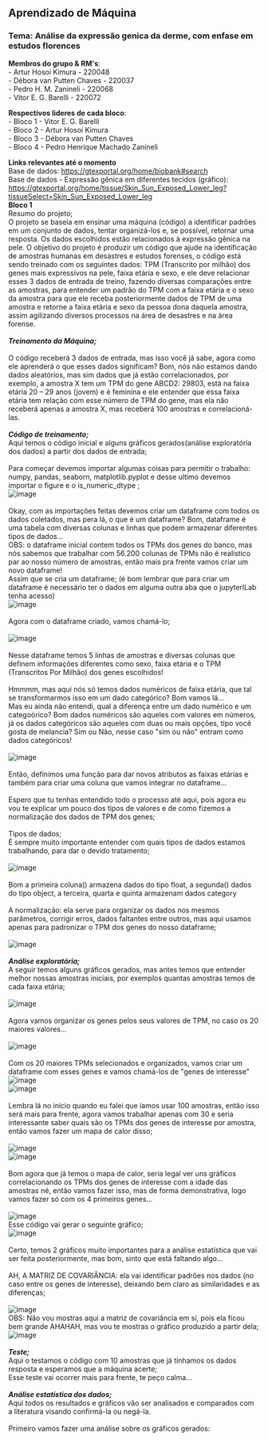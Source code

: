 ## Aprendizado de Máquina
### Tema: Análise da expressão genica da derme, com enfase em estudos florences

**Membros do grupo & RM's**:
<br> - Artur Hosoi Kimura - 220048
<br> - Débora van Putten Chaves - 220037
<br> - Pedro H. M. Zanineli - 220068
<br> - Vitor E. G. Barelli - 220072

**Respectivos lideres de cada bloco**:
<br> - Bloco 1 - Vitor E. G. Barelli
<br> - Bloco 2 - Artur Hosoi Kimura
<br> - Bloco 3 - Débora van Putten Chaves
<br> - Bloco 4 - Pedro Henrique Machado Zanineli

**Links relevantes até o momento**
<br> Base de dados: <https://gtexportal.org/home/biobank#search>
<br> Base de dados - Expressão gênica em diferentes tecidos (gráfico): <https://gtexportal.org/home/tissue/Skin_Sun_Exposed_Lower_leg?tissueSelect=Skin_Sun_Exposed_Lower_leg>
<br>
**Bloco 1**
<br> Resumo do projeto;
<br> O projeto se baseia em ensinar uma máquina (código) a identificar padrões em um conjunto de dados, tentar organizá-los e, se possível, retornar uma resposta. Os dados escolhidos estão relacionados à expressão gênica na pele.
O objetivo do projeto é produzir um código que ajude na identificação de amostras humanas em desastres e estudos forenses, o código está sendo treinado com os seguintes dados: TPM (Transcrito por milhão) dos genes mais expressivos na pele, faixa etária e sexo, e ele deve relacionar esses 3 dados de entrada de treino, fazendo diversas comparações entre as amostras, para entender um padrão do TPM com a faixa etária e o sexo da amostra para que ele receba posteriormente dados de TPM de uma amostra e retorne a faixa etária e sexo da pessoa dona daquela amostra, assim agilizando diversos processos na área de desastres e na área forense.
<br>
<br> ***Treinamento da Máquina;***
<br>
<br> O código receberá 3 dados de entrada, mas isso você já sabe, agora como ele aprenderá o que esses dados significam? Bom, nós não estamos dando dados aleatórios, mas sim dados que já estão correlacionados, por exemplo, a amostra X tem um TPM do gene ABCD2: 29803, está na faixa etária 20 – 29 anos (jovem) e é feminina e ele entender que essa faixa etária tem relação com esse número de TPM do gene, mas ela não receberá apenas a amostra X, mas receberá 100 amostras e correlacioná-las.
<br>
<br> ***Código de treinamento;***
<br> Aqui temos o código inicial e alguns gráficos gerados(análise exploratória dos dados) a partir dos dados de entrada;
<br>
<br> Para começar devemos importar algumas coisas para permitir o trabalho: numpy, pandas, seaborn, matplotlib.pyplot e desse ultimo devemos importar o figure e o is_numeric_dtype ;
<br>
![image](https://user-images.githubusercontent.com/106676956/185798516-6022152c-4050-49c8-b651-66e159bd65c9.png)
<br>
<br> Okay, com as importações feitas devemos criar um dataframe com todos os dados coletados, mas pera lá, o que é um dataframe? Bom, dataframe é uma tabela com diversas colunas e linhas que podem armazenar diferentes tipos de dados...
<br> OBS: o dataframe inicial contem todos os TPMs dos genes do banco, mas nós sabemos que trabalhar com 56.200 colunas de TPMs não é realistico par ao nosso número de amostras, então mais pra frente vamos criar um novo dataframe!
<br> Assim que se cria um dataframe; (é bom lembrar que para criar um dataframe é necessário ter o dados em alguma outra aba que o jupyterlLab tenha acesso)
<br>
![image](https://user-images.githubusercontent.com/106676956/185798697-1bbd967b-7d67-47bb-b606-8eac59923516.png)
<br>
<br> Agora com o dataframe criado, vamos chamá-lo;
<br>
<br>![image](https://user-images.githubusercontent.com/106676956/185798748-301f51ad-88ed-4dc6-8f72-69272b7d6b13.png)
<br>
<br>Nesse dataframe temos 5 linhas de amostras e diversas colunas que definem informações diferentes como sexo, faixa etária e o TPM (Transcritos Por Milhão) dos genes escolhidos!
<br>
<br> Hmmmm, mas aqui nós só temos dados numéricos de faixa etária, que tal se transformarmos isso em um dado categórico? Bom vamos lá...
<br> Mas eu ainda não entendi, qual a diferença entre um dado numérico e um categoórico? Bom dados numéricos são aqueles com valores em números, já os dados categóricos são aqueles com duas ou mais opções, tipo você gosta de melancia? Sim ou Não, nesse caso "sim ou não" entram como dados categóricos!
<br>
<br>![image](https://user-images.githubusercontent.com/106676956/185798925-8a977d48-cb14-4388-9c10-28c15fe3b57e.png)
<br>
<br>Então, definimos uma função para dar novos atributos as faixas etárias e também para criar uma coluna que vamos integrar no dataframe...
<br>
<br>Espero que tu tenhas entendido todo o processo até aqui, pois agora eu vou te explicar um pouco dos tipos de valores e de como fizemos a normalização dos dados de TPM dos genes;
<br>
<br> Tipos de dados;
<br> É sempre muito importante entender com quais tipos de dados estamos trabalhando, para dar o devido tratamento;
<br>
<br>![image](https://user-images.githubusercontent.com/106676956/185799131-a8470592-d87e-4a1b-bb6d-fc9c7eb5859b.png)
<br>
<br> Bom a primeira coluna() armazena dados do tipo float, a segunda() dados do tipo object, a terceira, quarta e quinta armazenam dados category
<br>
<br> A normalização: ela serve para organizar os dados nos mesmos parâmetros, corrigir erros, dados faltantes entre outros, mas aqui usamos apenas para padronizar o TPM dos genes do nosso dataframe;
<br>
<br>![image](https://user-images.githubusercontent.com/106676956/185799410-42bd12e7-aa3e-49b2-8e78-bc434eec7271.png)
<br>
<br> ***Análise exploratória;***
<br> A seguir temos alguns gráficos gerados, mas antes temos que entender melhor nossas amostras iniciais, por exemplos quantas amostras temos de cada faixa etária;
<br>
<br>![image](https://user-images.githubusercontent.com/106676956/185799687-cb4d05cb-717b-4197-b116-cd301330c4aa.png)
<br>
<br> Agora vamos organizar os genes pelos seus valores de TPM, no caso os 20 maiores valores...
<br>
<br>![image](https://user-images.githubusercontent.com/106676956/185799740-16178f8c-f28c-4c62-804c-2da634482266.png)
<br>
<br>Com os 20 maiores TPMs selecionados e organizados, vamos criar um dataframe com esses genes e vamos chamá-los de "genes de interesse"
<br>![image](https://user-images.githubusercontent.com/106676956/185799876-b2661da4-2081-42b8-8bb2-eada69867f74.png)
<br>![image](https://user-images.githubusercontent.com/106676956/185799899-9584dff2-1b37-4e12-8804-d725b92178db.png)
<br>
<br> Lembra lá no início quando eu falei que íamos usar 100 amostras, então isso será mais para frente, agora vamos trabalhar apenas com 30 e seria interessante saber quais são os TPMs dos genes de interesse por amostra, então vamos fazer um mapa de calor disso;
<br>
<br>![image](https://user-images.githubusercontent.com/106676956/185800030-ec7a6898-316e-4c31-a0c1-fc7de2ff16ec.png)
<br>![image](https://user-images.githubusercontent.com/106676956/185800042-045559f5-0494-41e8-ac07-6c09e9d2bc5c.png)
<br>
<br> Bom agora que já temos o mapa de calor, seria legal ver uns gráficos correlacionando os TPMs dos genes de interesse com a idade das amostras né, então vamos fazer isso, mas de forma demonstrativa, logo vamos fazer só com os 4 primeiros genes...
<br>
<br>![image](https://user-images.githubusercontent.com/106676956/185800135-19ad2604-092b-4a00-80fd-57f10f73ac7e.png)
<br>Esse código vai gerar o seguinte gráfico;
<br>![image](https://user-images.githubusercontent.com/106676956/185800159-a7de285d-888e-4a63-8060-1c0caed5e61b.png)
<br>
<br>Certo, temos 2 gráficos muito importantes para a análise estatística que vai ser feita posteriormente, mas bom, sinto que está faltando algo...
<br>
<br>AH, A MATRIZ DE COVARIÂNCIA: ela vai identificar padrões nos dados (no caso entre os genes de interesse), deixando bem claro as similaridades e as diferenças;
<br>
<br>![image](https://user-images.githubusercontent.com/106676956/185800270-102baae8-546e-44ba-a9f7-81af9ef411aa.png)
<br>OBS: Não vou mostras aqui a matriz de covariância em sí, pois ela ficou bem grande AHAHAH, mas vou te mostras o gráfico produzido a partir dela;
<br>![image](https://user-images.githubusercontent.com/106676956/185800316-2640ccd4-30d7-452b-b093-b47eb91f1a6a.png)
<br>
<br> ***Teste;***
<br>Aqui o testamos o código com 10 amostras que já tínhamos os dados resposta e esperamos que a máquina acerte;
<br>Esse teste vai ocorrer mais para frente, te peço calma...
<br>
<br> ***Análise estatística dos dados;***
<br>Aqui todos os resultados e gráficos vão ser analisados e comparados com a literatura visando confirmá-la ou negá-la.
<br>
<br> Primeiro vamos fazer uma análise sobre os gráficos gerados:
